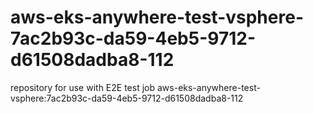 # aws-eks-anywhere-test-vsphere-7ac2b93c-da59-4eb5-9712-d61508dadba8-112
repository for use with E2E test job aws-eks-anywhere-test-vsphere:7ac2b93c-da59-4eb5-9712-d61508dadba8-112
